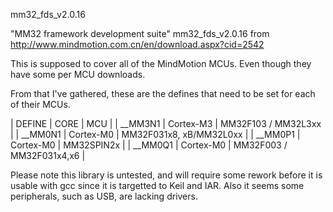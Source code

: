 mm32_fds_v2.0.16

"MM32 framework development suite" mm32_fds_v2.0.16 from 
http://www.mindmotion.com.cn/en/download.aspx?cid=2542

This is supposed to cover all of the MindMotion MCUs. Even though they have 
some per MCU downloads.


From that I've gathered,
these are the defines that need to be set for each of their MCUs.


| DEFINE    | CORE      | MCU                        |
| __MM3N1   | Cortex-M3 | MM32F103 / MM32L3xx        |
| __MM0N1   | Cortex-M0 | MM32F031x8, xB/MM32L0xx    |
| __MM0P1   | Cortex-M0 | MM32SPIN2x                 |
| __MM0Q1   | Cortex-M0 | MM32F003 / MM32F031x4,x6   |

Please note this library is untested, and will require some rework before it is 
usable with gcc since it is targetted to Keil and IAR. Also it seems some
peripherals, such as USB, are lacking drivers. 
